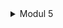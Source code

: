 <details>
<summary> Modul 5 </summary>

## Before optimize

- all-student
  - via intelij profiler
    ![all-student-profiler](images/all-student_intelijprofiler.png)
  - via GUI
    ![all-student-gui](images/all-student_jmeter.png)
  - via CLI
    ![all-student-cli](images/all-student_jtl.png)
- all-student-name
    - via GUI
      ![all-student-name-gui](images/all-student-name_jmeter.png)
    - via CLI
      ![all-student-name-cli](images/all-student-name_jtl.png)
- highest-gpa
    - via GUI
      ![highest-gpa-gui](images/highest-gpa_jmeter.png)
    - via CLI
      ![highest-gpa-cli](images/highest-gpa_jtl.png)

## After optimize

- all-student
  - via intelij profiler
    ![all-student-profiler-optimize](images/all-student_intelijprofiler_optimize.png)
  - via GUI
    ![all-student-gui-optimize](images/all-student_jmeter_optimize.png)
  - via CLI
    ![all-student-cli](images/all-student_jtl_optimize.png)

</details>
